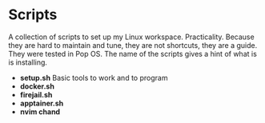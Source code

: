# Scripts

A collection of scripts to set up my Linux workspace. Practicality.
Because they are hard to maintain and tune, they are not shortcuts, they are a guide. They were tested in Pop OS. The name of the scripts gives a hint of what is is installing.

- **setup.sh** Basic tools to work and to program 
- **docker.sh**
- **firejail.sh**
- **apptainer.sh**
- **nvim chand**
